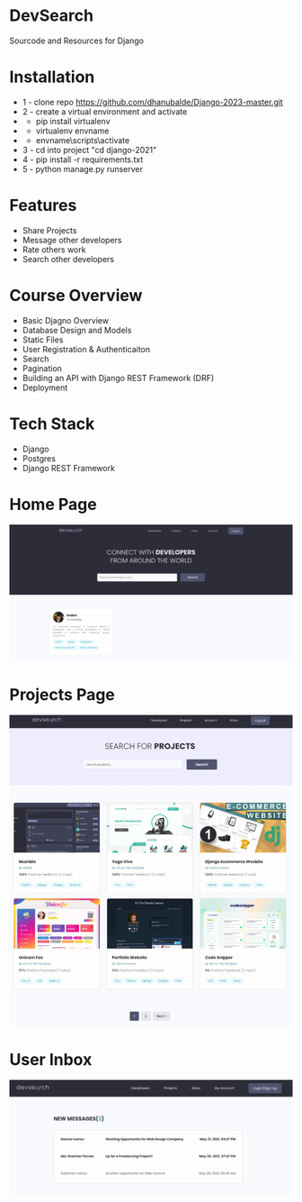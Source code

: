 <!-- @format -->

# DevSearch

Sourcode and Resources for Django

# Installation

- 1 - clone repo https://github.com/dhanubalde/Django-2023-master.git
- 2 - create a virtual environment and activate
- - pip install virtualenv
- - virtualenv envname
- - envname\scripts\activate
- 3 - cd into project "cd django-2021"
- 4 - pip install -r requirements.txt
- 5 - python manage.py runserver

# Features

- Share Projects
- Message other developers
- Rate others work
- Search other developers

# Course Overview

- Basic Djagno Overview
- Database Design and Models
- Static Files
- User Registration & Authenticaiton
- Search
- Pagination
- Building an API with Django REST Framework (DRF)
- Deployment

# Tech Stack

- Django
- Postgres
- Django REST Framework


# Home Page

<img src="./resources/images/profile.png">

# Projects Page

<img src="./resources/images/DevSearch Projects.jpg">


# User Inbox

<img src="./resources/images/Devsearch Inbox.jpg">
